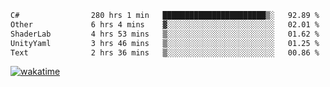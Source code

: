 <!--START_SECTION:waka-->

```txt
C#                280 hrs 1 min   ███████████████████████▒░   92.89 %
Other             6 hrs 4 mins    ▓░░░░░░░░░░░░░░░░░░░░░░░░   02.01 %
ShaderLab         4 hrs 53 mins   ▒░░░░░░░░░░░░░░░░░░░░░░░░   01.62 %
UnityYaml         3 hrs 46 mins   ▒░░░░░░░░░░░░░░░░░░░░░░░░   01.25 %
Text              2 hrs 36 mins   ▒░░░░░░░░░░░░░░░░░░░░░░░░   00.86 %
```

<!--END_SECTION:waka-->
[![wakatime](https://wakatime.com/badge/user/6c2f442e-41b4-42e3-bc06-d5d8203ad1da.svg)](https://wakatime.com/@6c2f442e-41b4-42e3-bc06-d5d8203ad1da)
